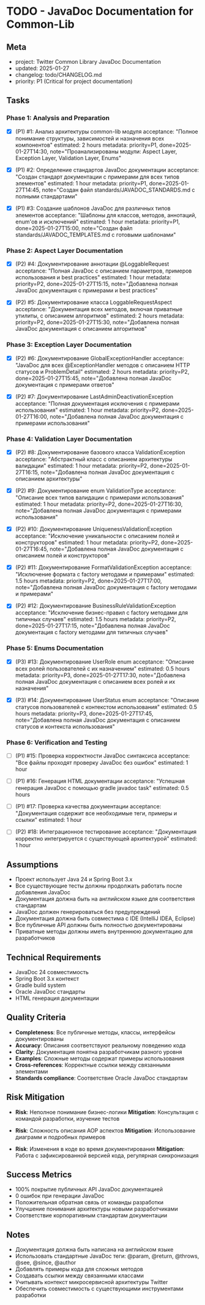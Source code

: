 # TODO - JavaDoc Documentation for Common-Lib

## Meta
- project: Twitter Common Library JavaDoc Documentation
- updated: 2025-01-27
- changelog: todo/CHANGELOG.md
- priority: P1 (Critical for project documentation)

## Tasks

### Phase 1: Analysis and Preparation
- [x] (P1) #1: Анализ архитектуры common-lib модуля
  acceptance: "Полное понимание структуры, зависимостей и назначения всех компонентов"
  estimated: 2 hours
  metadata: priority=P1, done=2025-01-27T14:30, note="Проанализированы модули: Aspect Layer, Exception Layer, Validation Layer, Enums"
  
- [x] (P1) #2: Определение стандартов JavaDoc документации
  acceptance: "Создан стандарт документации с примерами для всех типов элементов"
  estimated: 1 hour
  metadata: priority=P1, done=2025-01-27T14:45, note="Создан файл standards/JAVADOC_STANDARDS.md с полными стандартами"
  
- [x] (P1) #3: Создание шаблонов JavaDoc для различных типов элементов
  acceptance: "Шаблоны для классов, методов, аннотаций, enum'ов и исключений"
  estimated: 1 hour
  metadata: priority=P1, done=2025-01-27T15:00, note="Создан файл standards/JAVADOC_TEMPLATES.md с готовыми шаблонами"

### Phase 2: Aspect Layer Documentation
- [x] (P2) #4: Документирование аннотации @LoggableRequest
  acceptance: "Полная JavaDoc с описанием параметров, примеров использования и best practices"
  estimated: 1 hour
  metadata: priority=P2, done=2025-01-27T15:15, note="Добавлена полная JavaDoc документация с примерами и best practices"
  
- [x] (P2) #5: Документирование класса LoggableRequestAspect
  acceptance: "Документация всех методов, включая приватные утилиты, с описанием алгоритмов"
  estimated: 2 hours
  metadata: priority=P2, done=2025-01-27T15:30, note="Добавлена полная JavaDoc документация с описанием алгоритмов"

### Phase 3: Exception Layer Documentation  
- [x] (P2) #6: Документирование GlobalExceptionHandler
  acceptance: "JavaDoc для всех @ExceptionHandler методов с описанием HTTP статусов и ProblemDetail"
  estimated: 2 hours
  metadata: priority=P2, done=2025-01-27T15:45, note="Добавлена полная JavaDoc документация с примерами ответов"
  
- [x] (P2) #7: Документирование LastAdminDeactivationException
  acceptance: "Полная документация исключения с примерами использования"
  estimated: 1 hour
  metadata: priority=P2, done=2025-01-27T16:00, note="Добавлена полная JavaDoc документация с примерами использования"

### Phase 4: Validation Layer Documentation
- [x] (P2) #8: Документирование базового класса ValidationException
  acceptance: "Абстрактный класс с описанием архитектуры валидации"
  estimated: 1 hour
  metadata: priority=P2, done=2025-01-27T16:15, note="Добавлена полная JavaDoc документация с описанием архитектуры"
  
- [x] (P2) #9: Документирование enum ValidationType
  acceptance: "Описание всех типов валидации с примерами использования"
  estimated: 1 hour
  metadata: priority=P2, done=2025-01-27T16:30, note="Добавлена полная JavaDoc документация с примерами использования"
  
- [x] (P2) #10: Документирование UniquenessValidationException
  acceptance: "Исключение уникальности с описанием полей и конструкторов"
  estimated: 1 hour
  metadata: priority=P2, done=2025-01-27T16:45, note="Добавлена полная JavaDoc документация с описанием полей и конструкторов"
  
- [x] (P2) #11: Документирование FormatValidationException
  acceptance: "Исключение формата с factory методами и примерами"
  estimated: 1.5 hours
  metadata: priority=P2, done=2025-01-27T17:00, note="Добавлена полная JavaDoc документация с factory методами и примерами"
  
- [x] (P2) #12: Документирование BusinessRuleValidationException
  acceptance: "Исключение бизнес-правил с factory методами для типичных случаев"
  estimated: 1.5 hours
  metadata: priority=P2, done=2025-01-27T17:15, note="Добавлена полная JavaDoc документация с factory методами для типичных случаев"

### Phase 5: Enums Documentation
- [x] (P3) #13: Документирование UserRole enum
  acceptance: "Описание всех ролей пользователей с их назначением"
  estimated: 0.5 hours
  metadata: priority=P3, done=2025-01-27T17:30, note="Добавлена полная JavaDoc документация с описанием всех ролей и их назначения"
  
- [x] (P3) #14: Документирование UserStatus enum
  acceptance: "Описание статусов пользователей с контекстом использования"
  estimated: 0.5 hours
  metadata: priority=P3, done=2025-01-27T17:45, note="Добавлена полная JavaDoc документация с описанием статусов и контекста использования"

### Phase 6: Verification and Testing
- [ ] (P1) #15: Проверка корректности JavaDoc синтаксиса
  acceptance: "Все файлы проходят проверку JavaDoc без ошибок"
  estimated: 1 hour
  
- [ ] (P1) #16: Генерация HTML документации
  acceptance: "Успешная генерация JavaDoc с помощью gradle javadoc task"
  estimated: 0.5 hours
  
- [ ] (P1) #17: Проверка качества документации
  acceptance: "Документация содержит все необходимые теги, примеры и ссылки"
  estimated: 1 hour
  
- [ ] (P2) #18: Интеграционное тестирование
  acceptance: "Документация корректно интегрируется с существующей архитектурой"
  estimated: 1 hour

## Assumptions
- Проект использует Java 24 и Spring Boot 3.x
- Все существующие тесты должны продолжать работать после добавления JavaDoc
- Документация должна быть на английском языке для соответствия стандартам
- JavaDoc должен генерироваться без предупреждений
- Документация должна быть совместима с IDE (IntelliJ IDEA, Eclipse)
- Все публичные API должны быть полностью документированы
- Приватные методы должны иметь внутреннюю документацию для разработчиков

## Technical Requirements
- JavaDoc 24 совместимость
- Spring Boot 3.x контекст
- Gradle build system
- Oracle JavaDoc стандарты
- HTML генерация документации

## Quality Criteria
- **Completeness**: Все публичные методы, классы, интерфейсы документированы
- **Accuracy**: Описания соответствуют реальному поведению кода
- **Clarity**: Документация понятна разработчикам разного уровня
- **Examples**: Сложные методы содержат примеры использования
- **Cross-references**: Корректные ссылки между связанными элементами
- **Standards compliance**: Соответствие Oracle JavaDoc стандартам

## Risk Mitigation
- **Risk**: Неполное понимание бизнес-логики
  **Mitigation**: Консультация с командой разработки, изучение тестов
  
- **Risk**: Сложность описания AOP аспектов
  **Mitigation**: Использование диаграмм и подробных примеров
  
- **Risk**: Изменения в коде во время документирования
  **Mitigation**: Работа с зафиксированной версией кода, регулярная синхронизация

## Success Metrics
- 100% покрытие публичных API JavaDoc документацией
- 0 ошибок при генерации JavaDoc
- Положительная обратная связь от команды разработки
- Улучшение понимания архитектуры новыми разработчиками
- Соответствие корпоративным стандартам документации

## Notes
- Документация должна быть написана на английском языке
- Использовать стандартные JavaDoc теги: @param, @return, @throws, @see, @since, @author
- Добавлять примеры кода для сложных методов
- Создавать ссылки между связанными классами
- Учитывать контекст микросервисной архитектуры Twitter
- Обеспечить совместимость с существующими инструментами разработки
